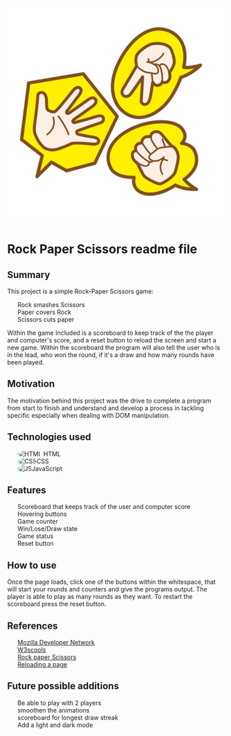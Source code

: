 <DOCTYPE html>
<html>
<head>
<style>
    /* .img{
        height:300px;
        display: flex;
        align-items: center;
        justify-content: center;
    }
    img{
        border-radius: 100%;
    }
    li{
        list-style-type: none;
    }
    .icons{
        height: 50px;
        border-radius: 100%:
    } */
</style>
</head>
<body>
<div class='img'>
<img src='rounded RPS.png'></div>
<h1>Rock Paper Scissors readme file</h1>
<h2>Summary</h2>
<p>This project is a simple Rock-Paper Scissors game:
<ul>
<li style='list-style-type: none;'>Rock smashes Scissors</li>
<li style='list-style-type: none;'>Paper covers Rock</li>
<li style='list-style-type: none;'>Scissors cuts paper</li>
</ul>
Within the game Included is a scoreboard to keep track of the the player and computer's score, and a reset button to reload the screen and start a new game. Within the scoreboard the program will also tell the user who is in the lead, who won the round, if it's a draw and how many rounds have been played.
</p>
<h2>Motivation</h2>
<p>The motivation behind this project was the drive to complete a program from start to finish and understand and develop a process in tackling specific especially when dealing with DOM manipulation. </p>
<h2>Technologies used</h2>
<ul>
<li style='list-style-type: none;'> <img src='https://w7.pngwing.com/pngs/201/90/png-transparent-logo-html-html5.png' alt='HTML' style='height: 50px; border-radius: 100%;'> HTML</li>
<li style='list-style-type: none;'><img src='https://icon-library.com/images/css3-icon/css3-icon-10.jpg' alt='CSS' style='height: 50px; border-radius: 100%;'>CSS</li>
<li style='list-style-type: none;'><img src='https://www.citypng.com/public/uploads/preview/js-javascript-round-logo-icon-png-11662226392lsrrajcm0y.png?v=2023071416' alt='JS' style='height: 50px; border-radius: 100%;'>JavaScript</li>
</ul>
<h2>Features</h2>
<ul>
<li style='list-style-type: none;'>Scoreboard that keeps track of the user and computer score</li>
<li style='list-style-type: none;'>Hovering buttons</li>
<li style='list-style-type: none;'>Game counter</li>
<li style='list-style-type: none;'>Win/Lose/Draw state</li>
<li style='list-style-type: none;'>Game status</li>
<li style='list-style-type: none;'>Reset button</li>
</ul>
<h2>How to use</h2>
<p>Once the page loads, click one of the buttons within the whitespace, that will start your rounds and counters and give the programs output. The player is able to play as many rounds as they want. To restart the scoreboard press the reset button.</p>
<h2>References</h2>
<ul>
<li style='list-style-type: none;'><a href='https://developer.mozilla.org/en-US/'>Mozilla Developer Network</a></li>
<li style='list-style-type: none;'><a href='https://www.w3schools.com/'>W3scools</a></li>
<li style='list-style-type: none;'><a href='https://www.youtube.com/watch?v=jaVNP3nIAv0'>Rock paper Scissors</a></li>
<li style='list-style-type: none;'><a href='https://www.freecodecamp.org/news/javascript-refresh-page-how-to-reload-a-page-in-js/#:~:text=The%20simplest%20way%20to%20refresh,and%20loading%20the%20latest%20content.'>Reloading a page</a></li>
</ul>
<h2>Future possible additions</h2>
<ul>
<li style='list-style-type: none;'>Be able to play with 2 players</li>
<li style='list-style-type: none;'>smoothen the animations</li>
<li style='list-style-type: none;'>scoreboard for longest draw streak</li>
<li style='list-style-type: none;'>Add a light and dark mode</li>
</ul>
</body>
</html>




